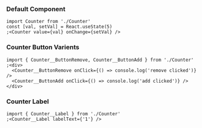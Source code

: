 ### Default Component

```tsx
import Counter from './Counter'
const [val, setVal] = React.useState(5)
;<Counter value={val} onChange={setVal} />
```

### Counter Button Varients

```tsx
import { Counter__ButtonRemove, Counter__ButtonAdd } from './Counter'
;<div>
  <Counter__ButtonRemove onClick={() => console.log('remove clicked')} />
  <Counter__ButtonAdd onClick={() => console.log('add clicked')} />
</div>
```

### Counter Label

```tsx
import { Counter__Label } from './Counter'
;<Counter__Label labelText={'1'} />
```
